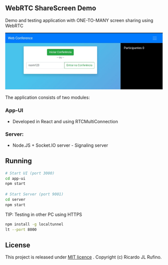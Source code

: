  ## WebRTC ShareScreen Demo

Demo and testing application with ONE-TO-MANY screen sharing using WebRTC

![print1](docs/print1.png)

The application consists of two modules:

### App-UI

- Developed in React and using RTCMultiConnection

### Server:

- Node.JS + Socket.IO server - Signaling server 



## Running 

```bash
# Start UI (port 3000)
cd app-ui
npm start

# Start Server (port 9001)
cd server 
npm start
```

TIP: Testing in other PC using HTTPS

```bash
npm install -g localtunnel
lt --port 8000
```



## License

This project is released under [MIT licence](https://github.com/muaz-khan/RTCMultiConnection/blob/master/LICENSE.md) . Copyright (c) Ricardo JL Rufino.